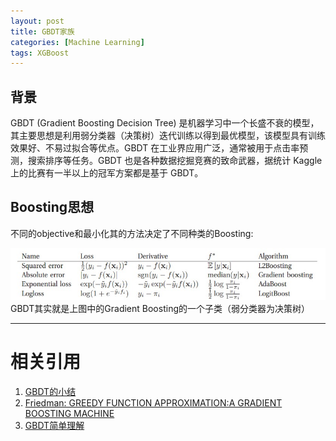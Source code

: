 ```yaml
---
layout: post
title: GBDT家族
categories: [Machine Learning]
tags: XGBoost 
---
```


## 背景

GBDT (Gradient Boosting Decision Tree) 是机器学习中一个长盛不衰的模型，其主要思想是利用弱分类器（决策树）迭代训练以得到最优模型，该模型具有训练效果好、不易过拟合等优点。GBDT 在工业界应用广泛，通常被用于点击率预测，搜索排序等任务。GBDT 也是各种数据挖掘竞赛的致命武器，据统计 Kaggle 上的比赛有一半以上的冠军方案都是基于 GBDT。 

## Boosting思想

不同的objective和最小化其的方法决定了不同种类的Boosting:

![boosting-objective](/assets/images/blog/gbdt/boosting-objective.jpg)
GBDT其实就是上图中的Gradient Boosting的一个子类（弱分类器为决策树）


---
# 相关引用
1. [GBDT的小结](https://blog.csdn.net/niuniuyuh/article/details/76922210)
2. [Friedman: GREEDY FUNCTION APPROXIMATION:A GRADIENT BOOSTING MACHINE](https://projecteuclid.org/download/pdf_1/euclid.aos/1013203451)
3. [GBDT简单理解](https://blog.csdn.net/meanme/article/details/50914222)